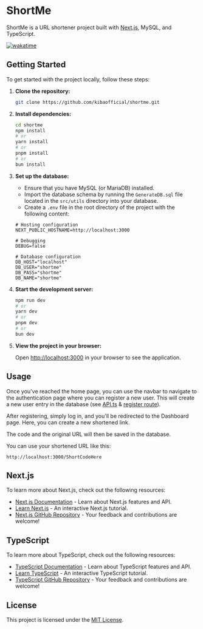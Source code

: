 # ShortMe

ShortMe is a URL shortener project built with [Next.js](https://nextjs.org/), MySQL, and TypeScript.

[![wakatime](https://wakatime.com/badge/user/8300a2f0-77bf-425e-bf9d-5ceed008c503/project/41c0349b-0963-419b-a6c5-fd1ca710984f.svg)](https://wakatime.com/badge/user/8300a2f0-77bf-425e-bf9d-5ceed008c503/project/41c0349b-0963-419b-a6c5-fd1ca710984f)

## Getting Started

To get started with the project locally, follow these steps:

1. **Clone the repository:**

    ```bash
    git clone https://github.com/kibaofficial/shortme.git
    ```

2. **Install dependencies:**

    ```bash
    cd shortme
    npm install
    # or
    yarn install
    # or
    pnpm install
    # or
    bun install
    ```

3. **Set up the database:**

    - Ensure that you have MySQL (or MariaDB) installed.
    - Import the database schema by running the `GenerateDB.sql` file located in the `src/utils` directory into your database.
    - Create a `.env` file in the root directory of the project with the following content:

    ```env
    # Hosting configuration
    NEXT_PUBLIC_HOSTNAME=http://localhost:3000

    # Debugging
    DEBUG=false

    # Database configuration
    DB_HOST="localhost"
    DB_USER="shortme"
    DB_PASS="shortme"
    DB_NAME="shortme"
    ```

4. **Start the development server:**

    ```bash
    npm run dev
    # or
    yarn dev
    # or
    pnpm dev
    # or
    bun dev
    ```

5. **View the project in your browser:**

    Open [http://localhost:3000](http://localhost:3000) in your browser to see the application.

## Usage

Once you've reached the home page, you can use the navbar to navigate to the authentication page where you can register a new user.
This will create a new user entry in the database (see [API.ts](src/api/api.ts) & [register route](src/api/routes/register.ts)).

After registering, simply log in, and you'll be redirected to the Dashboard page. Here, you can create a new shortened link.

The code and the original URL will then be saved in the database.

You can use your shortened URL like this:
  
```http://localhost:3000/ShortCodeHere```

## Next.js

To learn more about Next.js, check out the following resources:

- [Next.js Documentation](https://nextjs.org/docs) - Learn about Next.js features and API.
- [Learn Next.js](https://nextjs.org/learn) - An interactive Next.js tutorial.
- [Next.js GitHub Repository](https://github.com/vercel/next.js/) - Your feedback and contributions are welcome!

## TypeScript

To learn more about TypeScript, check out the following resources:

- [TypeScript Documentation](https://www.typescriptlang.org/docs/) - Learn about TypeScript features and API.
- [Learn TypeScript](https://www.learn-ts.org/) - An interactive TypeScript tutorial.
- [TypeScript GitHub Repository](https://github.com/microsoft/TypeScript/) - Your feedback and contributions are welcome!

## License

This project is licensed under the [MIT License](LICENSE).
